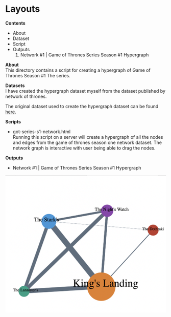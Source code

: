 # Layouts

**Contents**
- About
- Dataset
- Script
- Outputs
  1. Network #1 | Game of Thrones Series Season #1 Hypergraph

**About**</br>
This directory contains a script for creating a hypergraph of Game of Thrones Season #1 The series.

**Datasets**</br>
I have created the hypergraph dataset myself from the dataset published by network of thrones.

The original dataset used to create the hypergraph dataset can be found [here]().

**Scripts**</br>
- got-series-s1-network.html</br>
Running this script on a server will create a hypergraph of all the nodes and edges from the game of thrones season one network dataset. The network graph is interactive with user being able to drag the nodes.

**Outputs**</br>
- Network #1 | Game of Thrones Series Season #1 Hypergraph</br>
<img src="data/Images/got-series-s1-hypergraph.png" width=600>
